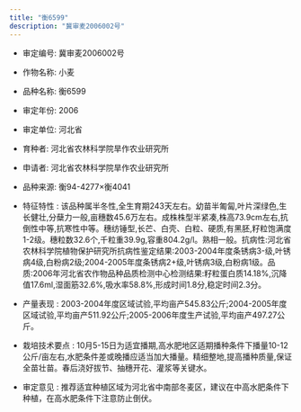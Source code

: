 ```yaml
---
title: "衡6599"
description: "冀审麦2006002号"
---
```

* 审定编号:  冀审麦2006002号

*  作物名称:  小麦

*  品种名称:  衡6599

*  审定年份:  2006

*  审定单位:  河北省

* 育种者:  河北省农林科学院旱作农业研究所

*  申请者:  河北省农林科学院旱作农业研究所

*  品种来源:  衡94-4277×衡4041

*  特征特性 : 
该品种属半冬性,全生育期243天左右。幼苗半匍匐,叶片深绿色,生长健壮,分蘖力一般,亩穗数45.6万左右。成株株型半紧凑,株高73.9cm左右,抗倒性中等,抗寒性中等。穗纺锤型,长芒、白壳、白粒、硬质,有黑胚,籽粒饱满度1-2级。穗粒数32.6个,千粒重39.9g,容重804.2g/l。熟相一般。抗病性:河北省农林科学院植物保护研究所抗病性鉴定结果:2003-2004年度条锈病3-级,叶锈病4级,白粉病2级;2004-2005年度条锈病2+级,叶锈病3级,白粉病1级。品质:2006年河北省农作物品种品质检测中心检测结果:籽粒蛋白质14.18%,沉降值17.6ml,湿面筋32.6%,吸水率58.8%,形成时间1.8分,稳定时间2.3分。
 
*  产量表现 : 
2003-2004年度区域试验,平均亩产545.83公斤;2004-2005年度区域试验,平均亩产511.92公斤;2005-2006年度生产试验,平均亩产497.27公斤。

*  栽培技术要点 : 
10月5-15日为适宜播期,高水肥地区适期播种条件下播量10-12公斤/亩左右,水肥条件差或晚播应适当加大播量。精细整地,提高播种质量,保证全苗壮苗。春后浇好拔节、抽穗开花、灌浆等关键水。

*  审定意见 : 
推荐适宜种植区域为河北省中南部冬麦区，建议在中高水肥条件下种植，在高水肥条件下注意防止倒伏。
